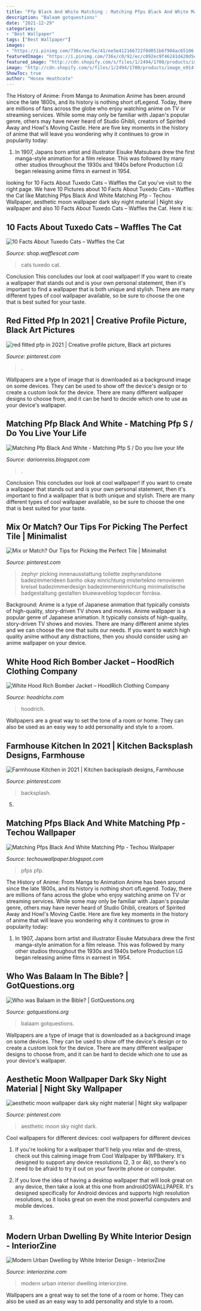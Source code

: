 ```yaml
---
title: "Pfp Black And White Matching : Matching Pfps Black And White Matching Pfp"
description: "Balaam gotquestions"
date: "2021-12-29"
categories:
- "Best Wallpaper"
tags: ["Best Wallpaper"]
images:
- "https://i.pinimg.com/736x/ee/5e/41/ee5e412166722f0d051b6f904ac65106.jpg"
featuredImage: "https://i.pinimg.com/736x/c0/92/ec/c092ec9f46241d420d5e1b326affaf06.jpg"
featured_image: "http://cdn.shopify.com/s/files/1/2494/1700/products/image_e914fbf4-7bb6-42b0-a8ea-321413baaa56_1200x1200.jpg?v=1581980341"
image: "http://cdn.shopify.com/s/files/1/2494/1700/products/image_e914fbf4-7bb6-42b0-a8ea-321413baaa56_1200x1200.jpg?v=1581980341"
ShowToc: true
author: "Hosea Heathcote"
---
```



The History of Anime: From Manga to Animation
Anime has been around since the late 1800s, and its history is nothing short ofLegend. Today, there are millions of fans across the globe who enjoy watching anime on TV or streaming services. While some may only be familiar with Japan's popular genre, others may have never heard of Studio Ghibli, creators of Spirited Away and Howl's Moving Castle. Here are five key moments in the history of anime that will leave you wondering why it continues to grow in popularity today:
1) In 1907, Japans born artist and illustrator Eisuke Matsubara drew the first manga-style animation for a film release. This was followed by many other studios throughout the 1930s and 1940s before Production I.G began releasing anime films in earnest in 1954.

	

		
looking for 10 Facts About Tuxedo Cats – Waffles the Cat you've visit to the right page. We have 10 Pictures about 10 Facts About Tuxedo Cats – Waffles the Cat like Matching Pfps Black And White Matching Pfp - Techou Wallpaper, aesthetic moon wallpaper dark sky night material | Night sky wallpaper and also 10 Facts About Tuxedo Cats – Waffles the Cat. Here it is:
		
    
## 10 Facts About Tuxedo Cats – Waffles The Cat

<img loading=lazy src="https://cdn.shopify.com/s/files/1/1227/0278/articles/tuxedocat_1200x1200.jpg?v=1556222631" onerror="this.onerror=null;this.src='https://tse2.mm.bing.net/th?id=OIP.VGqVeYNMtB-q7C57fhbv4wAAAA&amp;pid=15.1';" alt="10 Facts About Tuxedo Cats – Waffles the Cat">

_Source: shop.wafflescat.com_

>cats tuxedo cat. 

	

Conclusion
This concludes our look at cool wallpaper! If you want to create a wallpaper that stands out and is your own personal statement, then it's important to find a wallpaper that is both unique and stylish. There are many different types of cool wallpaper available, so be sure to choose the one that is best suited for your taste.

    
## Red Fitted Pfp In 2021 | Creative Profile Picture, Black Art Pictures

<img loading=lazy src="https://i.pinimg.com/736x/c0/92/ec/c092ec9f46241d420d5e1b326affaf06.jpg" onerror="this.onerror=null;this.src='https://tse2.mm.bing.net/th?id=OIP.XuRw-eNawLGVAVrJxOxurwHaNK&amp;pid=15.1';" alt="red fitted pfp in 2021 | Creative profile picture, Black art pictures">

_Source: pinterest.com_

>. 

	

Wallpapers are a type of image that is downloaded as a background image on some devices. They can be used to show off the device's design or to create a custom look for the device. There are many different wallpaper designs to choose from, and it can be hard to decide which one to use as your device's wallpaper.

    
## Matching Pfp Black And White - Matching Pfp S / Do You Live Your Life

<img loading=lazy src="https://64.media.tumblr.com/7908ce1e71bc455051c7fd024a4c9ed1/c5efcc8cd325a0d5-35/s400x600/2bde4ad90649965a25b18c9341efdcc23ea4b403.png" onerror="this.onerror=null;this.src='https://tse2.mm.bing.net/th?id=OIP.m20wEm-NgjAqOZK5SSS-yAAAAA&amp;pid=15.1';" alt="Matching Pfp Black And White - Matching Pfp S / Do you live your life">

_Source: darionreiss.blogspot.com_

>. 

	

Conclusion
This concludes our look at cool wallpaper! If you want to create a wallpaper that stands out and is your own personal statement, then it's important to find a wallpaper that is both unique and stylish. There are many different types of cool wallpaper available, so be sure to choose the one that is best suited for your taste.

    
## Mix Or Match? Our Tips For Picking The Perfect Tile | Minimalist

<img loading=lazy src="https://i.pinimg.com/736x/97/b6/d0/97b6d00715c39f4fa7fb0cc50f665bab.jpg" onerror="this.onerror=null;this.src='https://tse2.mm.bing.net/th?id=OIP._1Zet_A45GRdDoa24cTHfwHaK2&amp;pid=15.1';" alt="Mix or Match? Our Tips for Picking the Perfect Tile | Minimalist">

_Source: pinterest.com_

>zephyr picking innenausstattung toilette zephyrandstone badezimmerideen banho okay einrichtung mistertekno renovieren kreisel badezimmerdesign badezimmereinrichtung minimalistische badgestaltung gestalten bluewaveblog topdecor forrása. 

	

Background: Anime is a type of Japanese animation that typically consists of high-quality, story-driven TV shows and movies.
Anime wallpaper is a popular genre of Japanese animation. It typically consists of high-quality, story-driven TV shows and movies. There are many different anime styles and we can choose the one that suits our needs. If you want to watch high quality anime without any distractions, then you should consider using an anime wallpaper on your device.

    
## White Hood Rich Bomber Jacket – HoodRich Clothing Company

<img loading=lazy src="http://cdn.shopify.com/s/files/1/2494/1700/products/image_e914fbf4-7bb6-42b0-a8ea-321413baaa56_1200x1200.jpg?v=1581980341" onerror="this.onerror=null;this.src='https://tse1.mm.bing.net/th?id=OIP.WC4B8VpMIVrTsgd0awyuRQHaJ4&amp;pid=15.1';" alt="White Hood Rich Bomber Jacket – HoodRich Clothing Company">

_Source: hoodrichx.com_

>hoodrich. 

	

Wallpapers are a great way to set the tone of a room or home. They can also be used as an easy way to add personality and style to a room.

    
## Farmhouse Kitchen In 2021 | Kitchen Backsplash Designs, Farmhouse

<img loading=lazy src="https://i.pinimg.com/736x/fb/ca/16/fbca16f2ab6fad4dce1b55fe7beca911.jpg" onerror="this.onerror=null;this.src='https://tse4.mm.bing.net/th?id=OIP.2HvtkVVRKF5hPsm5tco4NAHaJ3&amp;pid=15.1';" alt="Farmhouse Kitchen in 2021 | Kitchen backsplash designs, Farmhouse">

_Source: pinterest.com_

>backsplash. 

	

5.

    
## Matching Pfps Black And White Matching Pfp - Techou Wallpaper

<img loading=lazy src="https://i.pinimg.com/236x/98/ff/4d/98ff4d5baa0883d16ff1b115571823a4.jpg" onerror="this.onerror=null;this.src='https://tse3.mm.bing.net/th?id=OIP.epOh0F2JDQzHYfNj1BZ-_QAAAA&amp;pid=15.1';" alt="Matching Pfps Black And White Matching Pfp - Techou Wallpaper">

_Source: techouwallpaper.blogspot.com_

>pfps pfp. 

	

The History of Anime: From Manga to Animation
Anime has been around since the late 1800s, and its history is nothing short ofLegend. Today, there are millions of fans across the globe who enjoy watching anime on TV or streaming services. While some may only be familiar with Japan's popular genre, others may have never heard of Studio Ghibli, creators of Spirited Away and Howl's Moving Castle. Here are five key moments in the history of anime that will leave you wondering why it continues to grow in popularity today:
1) In 1907, Japans born artist and illustrator Eisuke Matsubara drew the first manga-style animation for a film release. This was followed by many other studios throughout the 1930s and 1940s before Production I.G began releasing anime films in earnest in 1954.

    
## Who Was Balaam In The Bible? | GotQuestions.org

<img loading=lazy src="https://www.gotquestions.org/img/OG/Balaam-in-the-Bible.jpg" onerror="this.onerror=null;this.src='https://tse2.mm.bing.net/th?id=OIP.s4h1c3lhl37XOniX87JyfgHaD4&amp;pid=15.1';" alt="Who was Balaam in the Bible? | GotQuestions.org">

_Source: gotquestions.org_

>balaam gotquestions. 

	

Wallpapers are a type of image that is downloaded as a background image on some devices. They can be used to show off the device's design or to create a custom look for the device. There are many different wallpaper designs to choose from, and it can be hard to decide which one to use as your device's wallpaper.

    
## Aesthetic Moon Wallpaper Dark Sky Night Material | Night Sky Wallpaper

<img loading=lazy src="https://i.pinimg.com/736x/ee/5e/41/ee5e412166722f0d051b6f904ac65106.jpg" onerror="this.onerror=null;this.src='https://tse4.mm.bing.net/th?id=OIP.c_1MgIDN4gDB1FIKgHL78QHaNH&amp;pid=15.1';" alt="aesthetic moon wallpaper dark sky night material | Night sky wallpaper">

_Source: pinterest.com_

>aesthetic moon sky night dark. 

	

Cool wallpapers for different devices:
cool wallpapers for different devices 

1. If you're looking for a wallpaper that'll help you relax and de-stress, check out this calming image from Cool Wallpaper by WPBakery. It's designed to support any device resolutions (2, 3 or 4k), so there's no need to be afraid to try it out on your favorite phone or computer.

2. If you love the idea of having a desktop wallpaper that will look great on any device, then take a look at this one from androidOSWALLPAPER. It's designed specifically for Android devices and supports high resolution resolutions, so it looks great on even the most powerful computers and mobile devices.

3.

    
## Modern Urban Dwelling By White Interior Design - InteriorZine

<img loading=lazy src="https://www.interiorzine.com/wp-content/uploads/2015/05/modern-urban-dwelling-12.jpg" onerror="this.onerror=null;this.src='https://tse1.mm.bing.net/th?id=OIP.HhpFuyLMyczP-cos1yO2hgHaFC&amp;pid=15.1';" alt="Modern Urban Dwelling by White Interior Design - InteriorZine">

_Source: interiorzine.com_

>modern urban interior dwelling interiorzine. 

	

Wallpapers are a great way to set the tone of a room or home. They can also be used as an easy way to add personality and style to a room.

